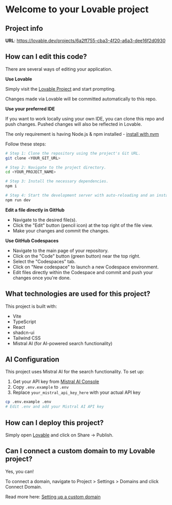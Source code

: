 # Welcome to your Lovable project

## Project info

**URL**: https://lovable.dev/projects/6a2ff755-cba3-4f20-a6a3-dee16f2d0930

## How can I edit this code?

There are several ways of editing your application.

**Use Lovable**

Simply visit the [Lovable Project](https://lovable.dev/projects/6a2ff755-cba3-4f20-a6a3-dee16f2d0930) and start prompting.

Changes made via Lovable will be committed automatically to this repo.

**Use your preferred IDE**

If you want to work locally using your own IDE, you can clone this repo and push changes. Pushed changes will also be reflected in Lovable.

The only requirement is having Node.js & npm installed - [install with nvm](https://github.com/nvm-sh/nvm#installing-and-updating)

Follow these steps:

```sh
# Step 1: Clone the repository using the project's Git URL.
git clone <YOUR_GIT_URL>

# Step 2: Navigate to the project directory.
cd <YOUR_PROJECT_NAME>

# Step 3: Install the necessary dependencies.
npm i

# Step 4: Start the development server with auto-reloading and an instant preview.
npm run dev
```

**Edit a file directly in GitHub**

- Navigate to the desired file(s).
- Click the "Edit" button (pencil icon) at the top right of the file view.
- Make your changes and commit the changes.

**Use GitHub Codespaces**

- Navigate to the main page of your repository.
- Click on the "Code" button (green button) near the top right.
- Select the "Codespaces" tab.
- Click on "New codespace" to launch a new Codespace environment.
- Edit files directly within the Codespace and commit and push your changes once you're done.

## What technologies are used for this project?

This project is built with:

- Vite
- TypeScript
- React
- shadcn-ui
- Tailwind CSS
- Mistral AI (for AI-powered search functionality)

## AI Configuration

This project uses Mistral AI for the search functionality. To set up:

1. Get your API key from [Mistral AI Console](https://console.mistral.ai/)
2. Copy `.env.example` to `.env`
3. Replace `your_mistral_api_key_here` with your actual API key

```bash
cp .env.example .env
# Edit .env and add your Mistral AI API key
```

## How can I deploy this project?

Simply open [Lovable](https://lovable.dev/projects/6a2ff755-cba3-4f20-a6a3-dee16f2d0930) and click on Share -> Publish.

## Can I connect a custom domain to my Lovable project?

Yes, you can!

To connect a domain, navigate to Project > Settings > Domains and click Connect Domain.

Read more here: [Setting up a custom domain](https://docs.lovable.dev/tips-tricks/custom-domain#step-by-step-guide)
